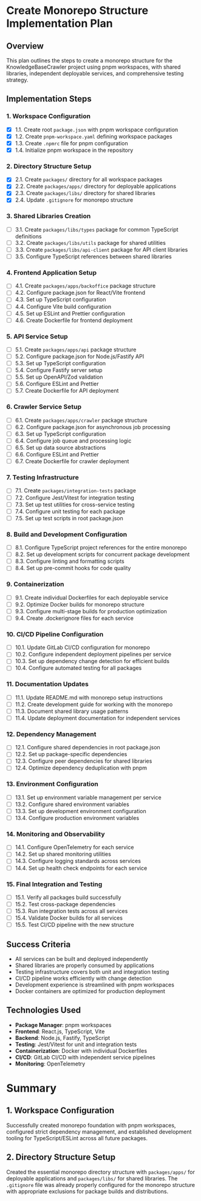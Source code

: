 # Create Monorepo Structure Implementation Plan

## Overview
This plan outlines the steps to create a monorepo structure for the KnowledgeBaseCrawler project using pnpm workspaces, with shared libraries, independent deployable services, and comprehensive testing strategy.

## Implementation Steps

### 1. Workspace Configuration
- [x] 1.1. Create root `package.json` with pnpm workspace configuration
- [x] 1.2. Create `pnpm-workspace.yaml` defining workspace packages
- [x] 1.3. Create `.npmrc` file for pnpm configuration
- [x] 1.4. Initialize pnpm workspace in the repository

### 2. Directory Structure Setup
- [x] 2.1. Create `packages/` directory for all workspace packages
- [x] 2.2. Create `packages/apps/` directory for deployable applications
- [x] 2.3. Create `packages/libs/` directory for shared libraries
- [x] 2.4. Update `.gitignore` for monorepo structure

### 3. Shared Libraries Creation
- [ ] 3.1. Create `packages/libs/types` package for common TypeScript definitions
- [ ] 3.2. Create `packages/libs/utils` package for shared utilities
- [ ] 3.3. Create `packages/libs/api-client` package for API client libraries
- [ ] 3.5. Configure TypeScript references between shared libraries

### 4. Frontend Application Setup
- [ ] 4.1. Create `packages/apps/backoffice` package structure
- [ ] 4.2. Configure package.json for React/Vite frontend
- [ ] 4.3. Set up TypeScript configuration
- [ ] 4.4. Configure Vite build configuration
- [ ] 4.5. Set up ESLint and Prettier configuration
- [ ] 4.6. Create Dockerfile for frontend deployment

### 5. API Service Setup
- [ ] 5.1. Create `packages/apps/api` package structure
- [ ] 5.2. Configure package.json for Node.js/Fastify API
- [ ] 5.3. Set up TypeScript configuration
- [ ] 5.4. Configure Fastify server setup
- [ ] 5.5. Set up OpenAPI/Zod validation
- [ ] 5.6. Configure ESLint and Prettier
- [ ] 5.7. Create Dockerfile for API deployment

### 6. Crawler Service Setup
- [ ] 6.1. Create `packages/apps/crawler` package structure
- [ ] 6.2. Configure package.json for asynchronous job processing
- [ ] 6.3. Set up TypeScript configuration
- [ ] 6.4. Configure job queue and processing logic
- [ ] 6.5. Set up data source abstractions
- [ ] 6.6. Configure ESLint and Prettier
- [ ] 6.7. Create Dockerfile for crawler deployment

### 7. Testing Infrastructure
- [ ] 7.1. Create `packages/integration-tests` package
- [ ] 7.2. Configure Jest/Vitest for integration testing
- [ ] 7.3. Set up test utilities for cross-service testing
- [ ] 7.4. Configure unit testing for each package
- [ ] 7.5. Set up test scripts in root package.json

### 8. Build and Development Configuration
- [ ] 8.1. Configure TypeScript project references for the entire monorepo
- [ ] 8.2. Set up development scripts for concurrent package development
- [ ] 8.3. Configure linting and formatting scripts
- [ ] 8.4. Set up pre-commit hooks for code quality

### 9. Containerization
- [ ] 9.1. Create individual Dockerfiles for each deployable service
- [ ] 9.2. Optimize Docker builds for monorepo structure
- [ ] 9.3. Configure multi-stage builds for production optimization
- [ ] 9.4. Create .dockerignore files for each service

### 10. CI/CD Pipeline Configuration
- [ ] 10.1. Update GitLab CI/CD configuration for monorepo
- [ ] 10.2. Configure independent deployment pipelines per service
- [ ] 10.3. Set up dependency change detection for efficient builds
- [ ] 10.4. Configure automated testing for all packages

### 11. Documentation Updates
- [ ] 11.1. Update README.md with monorepo setup instructions
- [ ] 11.2. Create development guide for working with the monorepo
- [ ] 11.3. Document shared library usage patterns
- [ ] 11.4. Update deployment documentation for independent services

### 12. Dependency Management
- [ ] 12.1. Configure shared dependencies in root package.json
- [ ] 12.2. Set up package-specific dependencies
- [ ] 12.3. Configure peer dependencies for shared libraries
- [ ] 12.4. Optimize dependency deduplication with pnpm

### 13. Environment Configuration
- [ ] 13.1. Set up environment variable management per service
- [ ] 13.2. Configure shared environment variables
- [ ] 13.3. Set up development environment configuration
- [ ] 13.4. Configure production environment variables

### 14. Monitoring and Observability
- [ ] 14.1. Configure OpenTelemetry for each service
- [ ] 14.2. Set up shared monitoring utilities
- [ ] 14.3. Configure logging standards across services
- [ ] 14.4. Set up health check endpoints for each service

### 15. Final Integration and Testing
- [ ] 15.1. Verify all packages build successfully
- [ ] 15.2. Test cross-package dependencies
- [ ] 15.3. Run integration tests across all services
- [ ] 15.4. Validate Docker builds for all services
- [ ] 15.5. Test CI/CD pipeline with the new structure

## Success Criteria
- All services can be built and deployed independently
- Shared libraries are properly consumed by applications
- Testing infrastructure covers both unit and integration testing
- CI/CD pipeline works efficiently with change detection
- Development experience is streamlined with pnpm workspaces
- Docker containers are optimized for production deployment

## Technologies Used
- **Package Manager**: pnpm workspaces
- **Frontend**: React.js, TypeScript, Vite
- **Backend**: Node.js, Fastify, TypeScript
- **Testing**: Jest/Vitest for unit and integration tests
- **Containerization**: Docker with individual Dockerfiles
- **CI/CD**: GitLab CI/CD with independent service pipelines
- **Monitoring**: OpenTelemetry

# Summary

## 1. Workspace Configuration

Successfully created monorepo foundation with pnpm workspaces, configured strict dependency management, and established development tooling for TypeScript/ESLint across all future packages.

## 2. Directory Structure Setup

Created the essential monorepo directory structure with `packages/apps/` for deployable applications and `packages/libs/` for shared libraries. The `.gitignore` file was already properly configured for the monorepo structure with appropriate exclusions for package builds and distributions.